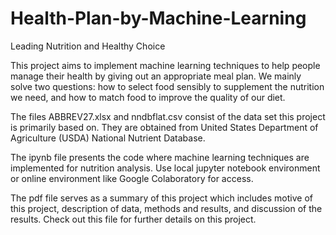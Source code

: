 # Health-Plan-by-Machine-Learning

Leading Nutrition and Healthy Choice

This project aims to implement machine learning techniques to help people manage their health by giving out an appropriate meal plan. We mainly solve two questions: 
how to select food sensibly to supplement the nutrition we need, and how to match food to improve the quality of our diet.

The files ABBREV27.xlsx and nndbflat.csv consist of the data set this project is primarily based on. They are obtained from United States Department of Agriculture (USDA) 
National Nutrient Database. 

The ipynb file presents the code where machine learning techniques are implemented for nutrition analysis. Use local jupyter notebook environment or online environment like 
Google Colaboratory for access. 

The pdf file serves as a summary of this project which includes motive of this project, description of data, methods and results, and discussion of the results. Check out this 
file for further details on this project. 

